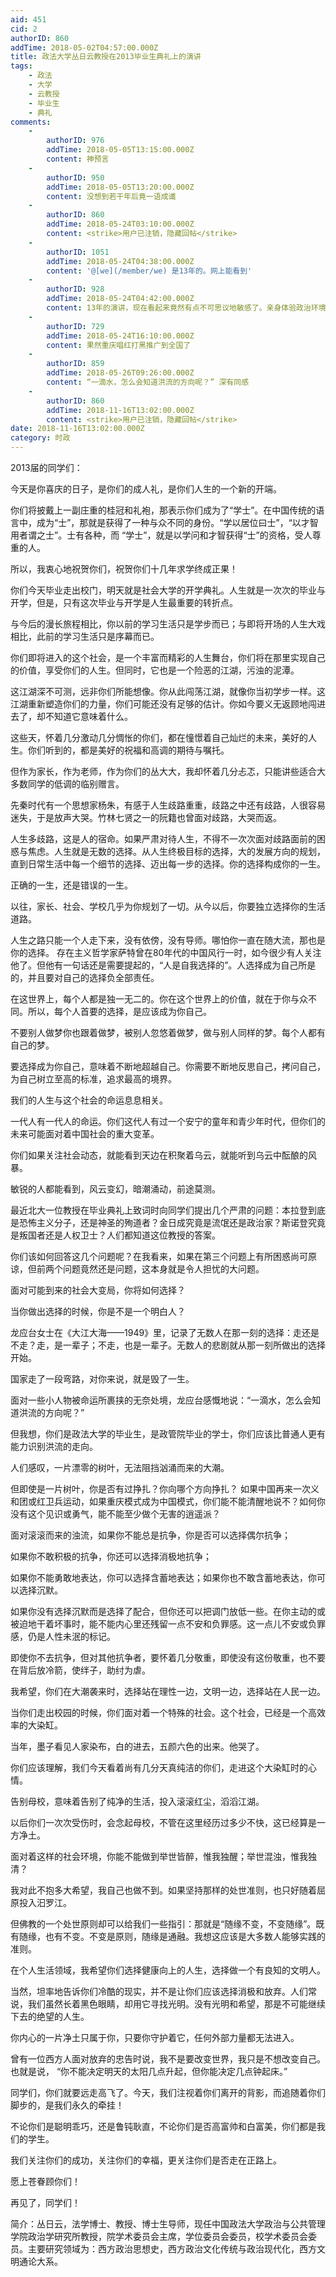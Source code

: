 ```yaml
---
aid: 451
cid: 2
authorID: 860
addTime: 2018-05-02T04:57:00.000Z
title: 政法大学丛日云教授在2013毕业生典礼上的演讲
tags:
    - 政法
    - 大学
    - 云教授
    - 毕业生
    - 典礼
comments:
    -
        authorID: 976
        addTime: 2018-05-05T13:15:00.000Z
        content: 神预言
    -
        authorID: 950
        addTime: 2018-05-05T13:20:00.000Z
        content: 没想到若干年后竟一语成谶
    -
        authorID: 860
        addTime: 2018-05-24T03:10:00.000Z
        content: <strike>用户已注销，隐藏回帖</strike>
    -
        authorID: 1051
        addTime: 2018-05-24T04:38:00.000Z
        content: '@[we](/member/we) 是13年的。网上能看到'
    -
        authorID: 928
        addTime: 2018-05-24T04:42:00.000Z
        content: 13年的演讲，现在看起来竟然有点不可思议地敏感了。亲身体验政治环境是怎样恶化的啊……
    -
        authorID: 729
        addTime: 2018-05-24T16:10:00.000Z
        content: 果然重庆唱红打黑推广到全国了
    -
        authorID: 859
        addTime: 2018-05-26T09:26:00.000Z
        content: “一滴水，怎么会知道洪流的方向呢？” 深有同感
    -
        authorID: 860
        addTime: 2018-11-16T13:02:00.000Z
        content: <strike>用户已注销，隐藏回帖</strike>
date: 2018-11-16T13:02:00.000Z
category: 时政
---
```


2013届的同学们：

今天是你喜庆的日子，是你们的成人礼，是你们人生的一个新的开端。

你们将披戴上一副庄重的桂冠和礼袍，那表示你们成为了“学士”。在中国传统的语言中，成为“士”，那就是获得了一种与众不同的身份。“学以居位曰士”，“以才智用者谓之士”。士有各种，而 “学士”，就是以学问和才智获得“士”的资格，受人尊重的人。

所以，我衷心地祝贺你们，祝贺你们十几年求学终成正果！

你们今天毕业走出校门，明天就是社会大学的开学典礼。人生就是一次次的毕业与开学，但是，只有这次毕业与开学是人生最重要的转折点。

与今后的漫长旅程相比，你以前的学习生活只是学步而已；与即将开场的人生大戏相比，此前的学习生活只是序幕而已。

你们即将进入的这个社会，是一个丰富而精彩的人生舞台，你们将在那里实现自己的价值，享受你们的人生。但同时，它也是一个险恶的江湖，污浊的泥潭。

这江湖深不可测，远非你们所能想像。你从此闯荡江湖，就像你当初学步一样。这江湖重新塑造你们的力量，你们可能还没有足够的估计。你如今要义无返顾地闯进去了，却不知道它意味着什么。

这些天，怀着几分激动几分惆怅的你们，都在憧憬着自己灿烂的未来，美好的人生。你们听到的，都是美好的祝福和高调的期待与嘱托。

但作为家长，作为老师，作为你们的丛大大，我却怀着几分忐忑，只能讲些适合大多数同学的低调的临别赠言。

先秦时代有一个思想家杨朱，有感于人生歧路重重，歧路之中还有歧路，人很容易迷失，于是放声大哭。竹林七贤之一的阮籍也曾面对歧路，大哭而返。

人生多歧路，这是人的宿命。如果严肃对待人生，不得不一次次面对歧路面前的困惑与焦虑。人生就是无数的选择。从人生终极目标的选择，大的发展方向的规划，直到日常生活中每一个细节的选择、迈出每一步的选择。你的选择构成你的一生。

正确的一生，还是错误的一生。

以往，家长、社会、学校几乎为你规划了一切。从今以后，你要独立选择你的生活道路。

人生之路只能一个人走下来，没有依傍，没有导师。哪怕你一直在随大流，那也是你的选择。 存在主义哲学家萨特曾在80年代的中国风行一时，如今很少有人关注他了。但他有一句话还是需要提起的，“人是自我选择的”。人选择成为自己所是的，并且要对自己的选择负全部责任。

在这世界上，每个人都是独一无二的。你在这个世界上的价值，就在于你与众不同。所以，每个人首要的选择，是应该成为你自己。

不要别人做梦你也跟着做梦，被别人忽悠着做梦，做与别人同样的梦。每个人都有自己的梦。

要选择成为你自己，意味着不断地超越自己。你需要不断地反思自己，拷问自己，为自己树立至高的标准，追求最高的境界。

我们的人生与这个社会的命运息息相关。

一代人有一代人的命运。你们这代人有过一个安宁的童年和青少年时代，但你们的未来可能面对着中国社会的重大变革。

你们如果关注社会动态，就能看到天边在积聚着乌云，就能听到乌云中酝酿的风暴。

敏锐的人都能看到，风云变幻，暗潮涌动，前途莫测。

最近北大一位教授在毕业典礼上致词时向同学们提出几个严肃的问题：本拉登到底是恐怖主义分子，还是神圣的殉道者？金日成究竟是流氓还是政治家？斯诺登究竟是叛国者还是人权卫士？人们都知道这位教授的答案。

你们该如何回答这几个问题呢？在我看来，如果在第三个问题上有所困惑尚可原谅，但前两个问题竟然还是问题，这本身就是令人担忧的大问题。

面对可能到来的社会大变局，你将如何选择？

当你做出选择的时候，你是不是一个明白人？

龙应台女士在《大江大海——1949》里，记录了无数人在那一刻的选择：走还是不走？走，是一辈子；不走，也是一辈子。无数人的悲剧就从那一刻所做出的选择开始。

国家走了一段弯路，对你来说，就是毁了一生。

面对一些小人物被命运所裹挟的无奈处境，龙应台感慨地说：“一滴水，怎么会知道洪流的方向呢？”

但我想，你们是政法大学的毕业生，是政管院毕业的学士，你们应该比普通人更有能力识别洪流的走向。

人们感叹，一片漂零的树叶，无法阻挡汹涌而来的大潮。

但即使是一片树叶，你是否有过挣扎？你向哪个方向挣扎？ 如果中国再来一次义和团或红卫兵运动，如果重庆模式成为中国模式，你们能不能清醒地说不？如何你没有这个见识或勇气，能不能至少做个无害的逍遥派？

面对滚滚而来的浊流，如果你不能总是抗争，你是否可以选择偶尔抗争；

如果你不敢积极的抗争，你还可以选择消极地抗争；

如果你不能勇敢地表达，你可以选择含蓄地表达；如果你也不敢含蓄地表达，你可以选择沉默。

如果你没有选择沉默而是选择了配合，但你还可以把调门放低一些。在你主动的或被迫地干着坏事时，能不能内心里还残留一点不安和负罪感。这一点儿不安或负罪感，仍是人性未泯的标记。

即使你不去抗争，但对其他抗争者，要怀着几分敬重，即使没有这份敬重，也不要在背后放冷箭，使绊子，助纣为虐。

我希望，你们在大潮袭来时，选择站在理性一边，文明一边，选择站在人民一边。

当你们走出校园的时候，你们面对着一个特殊的社会。这个社会，已经是一个高效率的大染缸。

当年，墨子看见人家染布，白的进去，五颜六色的出来。他哭了。

你们应该理解，我们今天看着尚有几分天真纯洁的你们，走进这个大染缸时的心情。

告别母校，意味着告别了纯净的生活，投入滚滚红尘，滔滔江湖。

以后你们一次次受伤时，会念起母校，不管在这里经历过多少不快，这已经算是一方净土。

面对着这样的社会环境，你能不能做到举世皆醉，惟我独醒；举世混浊，惟我独清？

我对此不抱多大希望，我自己也做不到。如果坚持那样的处世准则，也只好随着屈原投入汩罗江。

但佛教的一个处世原则却可以给我们一些指引：那就是“随缘不变，不变随缘”。既有随缘，也有不变。不变是原则，随缘是通融。我想这应该是大多数人能够实践的准则。

在个人生活领域，我希望你们选择健康向上的人生，选择做一个有良知的文明人。

当然，坦率地告诉你们冷酷的现实，并不是让你们应该选择消极和放弃。人们常说，我们虽然长着黑色眼睛，却用它寻找光明。没有光明和希望，那是不可能继续下去的绝望的人生。

你内心的一片净土只属于你，只要你守护着它，任何外部力量都无法进入。

曾有一位西方人面对放弃的忠告时说，我不是要改变世界，我只是不想改变自己。也就是说， “你不能决定明天的太阳几点升起，但你能决定几点钟起床。”

同学们，你们就要远走高飞了。今天，我们注视着你们离开的背影，而追随着你们脚步的，是我们永久的牵挂！

不论你们是聪明乖巧，还是鲁钝耿直，不论你们是否高富帅和白富美，你们都是我们的学生。

我们关注你们的成功，关注你们的幸福，更关注你们是否走在正路上。

愿上苍眷顾你们！

再见了，同学们！

简介：丛日云，法学博士、教授、博士生导师，现任中国政法大学政治与公共管理学院政治学研究所教授，院学术委员会主席，学位委员会委员，校学术委员会委员。主要研究领域为：西方政治思想史，西方政治文化传统与政治现代化，西方文明通论大系。
